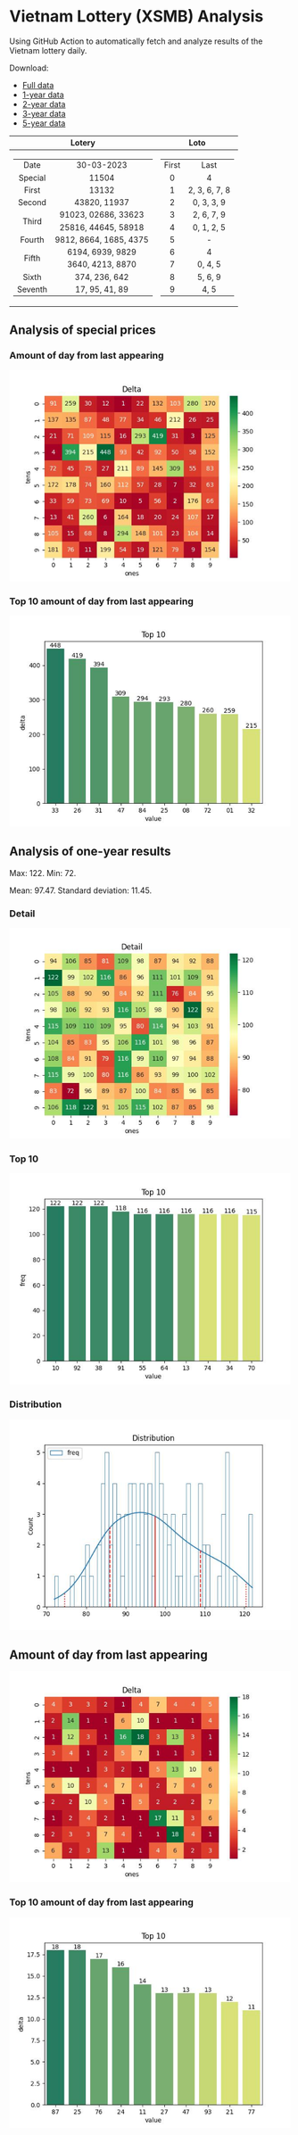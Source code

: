 # Vietnam Lottery (XSMB) Analysis

Using GitHub Action to automatically fetch and analyze results of the Vietnam lottery daily.

Download:

* [Full data](https://raw.githubusercontent.com/khiemdoan/vietnam-lottery-xsmb-analysis/main/results/xsmb.csv)
* [1-year data](https://raw.githubusercontent.com/khiemdoan/vietnam-lottery-xsmb-analysis/main/results/xsmb_1_year.csv)
* [2-year data](https://raw.githubusercontent.com/khiemdoan/vietnam-lottery-xsmb-analysis/main/results/xsmb_2_year.csv)
* [3-year data](https://raw.githubusercontent.com/khiemdoan/vietnam-lottery-xsmb-analysis/main/results/xsmb_3_year.csv)
* [5-year data](https://raw.githubusercontent.com/khiemdoan/vietnam-lottery-xsmb-analysis/main/results/xsmb_5_year.csv)

| Lotery      | Loto |
| :-----------: | :-----------: |
| <table><tr><td>Date</td><td>30-03-2023</td></tr><tr><td>Special</td><td>11504</td></tr><tr><td>First</td><td>13132</td></tr><tr><td>Second</td><td>43820, 11937</td></tr><tr><td rowspan="2">Third</td><td>91023, 02686, 33623</td></tr><tr><td>25816, 44645, 58918</td></tr><tr><td>Fourth</td><td>9812, 8664, 1685, 4375</td></tr><tr><td rowspan="2">Fifth</td><td>6194, 6939, 9829</td></tr><tr><td>3640, 4213, 8870</td></tr><tr><td>Sixth</td><td>374, 236, 642</td></tr><tr><td>Seventh</td><td>17, 95, 41, 89</td></tr></table> | <table><tr><td>First</td><td>Last</td></tr><tr><td>0</td><td>4</td></tr><tr><td>1</td><td>2, 3, 6, 7, 8</td></tr><tr><td>2</td><td>0, 3, 3, 9</td></tr><tr><td>3</td><td>2, 6, 7, 9</td></tr><tr><td>4</td><td>0, 1, 2, 5</td></tr><tr><td>5</td><td>-</td></tr><tr><td>6</td><td>4</td></tr><tr><td>7</td><td>0, 4, 5</td></tr><tr><td>8</td><td>5, 6, 9</td></tr><tr><td>9</td><td>4, 5</td></tr></table> |


<h2>Analysis of special prices</h2>

<h3>Amount of day from last appearing</h3>

![Delta](images/special_delta.jpg)

<h3>Top 10 amount of day from last appearing</h3>

![Delta top 10](images/special_delta_top_10.jpg)

<h2>Analysis of one-year results</h2>

Max: 122. Min: 72.

Mean: 97.47. Standard deviation: 11.45.

<h3>Detail</h3>

![Detail](images/heatmap.jpg)

<h3>Top 10</h3>

![Top 10](images/top-10.jpg)

<h3>Distribution</h3>

![Distribution](images/distribution.jpg)

<h2>Amount of day from last appearing</h2>

![Delta](images/delta.jpg)

<h3>Top 10 amount of day from last appearing</h3>

![Delta top 10](images/delta_top_10.jpg)